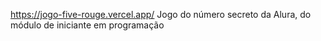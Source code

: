 https://jogo-five-rouge.vercel.app/
Jogo do número secreto da Alura, do módulo de iniciante em programação
